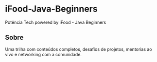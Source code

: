 # iFood-Java-Beginners

Potência Tech powered by iFood - Java Beginners

## Sobre

Uma trilha com conteúdos completos, desafios de projetos, mentorias ao vivo e networking com a comunidade. 
